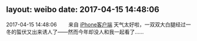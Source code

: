 layout: weibo
date: 2017-04-15 14:48:06
---
2017-04-15 14:48:06  &nbsp;&nbsp;&nbsp;&nbsp;&nbsp;&nbsp; 来自 <a href="http://app.weibo.com/t/feed/9ksdit" rel="nofollow">iPhone客户端</a>
天气太好啦，一双双大白腿经过一冬的蜇伏又出来诱人了——然而今年却没人和我一起看了…… ​​​
